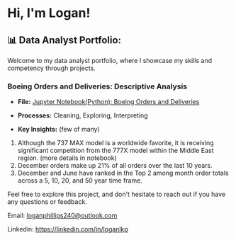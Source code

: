# Hi, I'm Logan!

## 📊 Data Analyst Portfolio:

Welcome to my data analyst portfolio, where I showcase my skills and competency through projects.

### Boeing Orders and Deliveries: Descriptive Analysis

- **File:** [Jupyter Notebook(Python): Boeing Orders and Deliveries](https://github.com/logankade/BoeingOrdersDeliveries/blob/main/Boeing%20Project%20122823.ipynb)

- **Processes:** Cleaning, Exploring, Interpreting
  
- **Key Insights:** (few of many)
 1. Although the 737 MAX model is a worldwide favorite, it is receiving significant competition from the 777X model within the Middle East region. (more details in notebook)
 2. December orders make up 21% of all orders over the last 10 years.
 3. December and June have ranked in the Top 2 among month order totals across a 5, 10, 20, and 50 year time frame.





Feel free to explore this project, and don't hesitate to reach out if you have any questions or feedback.

Email: loganphillips240@outlook.com

Linkedin: https://linkedin.com/in/loganlkp
